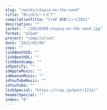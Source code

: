 ```yaml
---
slug: "/works/utopia-on-the-sand"
title: "砂上のユートピア"
compilationTitle: "traP 新歓コンピ2021"
description: ""
jacket: "./20210309-utopia-on-the-sand.jpg"
format: "album"
project: "compilation"
date: "2021/03/09"
copy: ""
linkBoothCD: ""
linkBoothDL: ""
linkBandcamp: ""
idSpotify: ""
idAppleMusic: ""
idAmazonMusic: ""
idYouTubeMusic: ""
idYouTube: ""
linkSpecial: "https://trap.jp/post/1213/"
headerSpecial: ""
index: "0"
---
```

